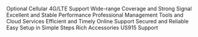 Optional Cellular 4G/LTE Support
Wide-range Coverage and Strong Signal
Excellent and Stable Performance
Professional Management Tools and Cloud Services
Efficient and Timely Online Support
Secured and Reliable
Easy Setup in Simple Steps
Rich Accessories
US915 Support
